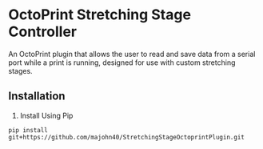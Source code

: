 # OctoPrint Stretching Stage Controller

An OctoPrint plugin that allows the user to read and save data from a serial port while a print is running, designed for use with custom stretching stages.

## Installation
1. Install Using Pip

`pip install git+https://github.com/majohn40/StretchingStageOctoprintPlugin.git`



